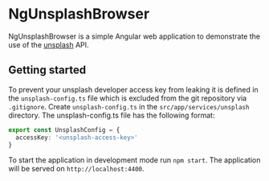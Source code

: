 # NgUnsplashBrowser

NgUnsplashBrowser is a simple Angular web application to demonstrate the use of the 
[unsplash](https://unsplash.com) API.

## Getting started

To prevent your unsplash developer access key from leaking it is defined in the 
`unsplash-config.ts` file which is excluded from the git repository via `.gitignore`. Create 
`unsplash-config.ts` in the `src/app/services/unsplash` directory. The unsplash-config.ts file 
has the following format:
```typescript
export const UnsplashConfig = {
  accessKey: '<unsplash-access-key>'
}
```

To start the application in development mode run `npm start`. The application will be served on 
`http://localhost:4400`.
